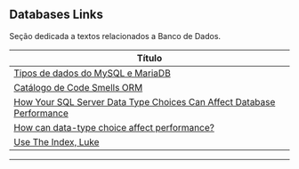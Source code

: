 ## Databases Links

Seção dedicada a textos relacionados a Banco de Dados.

| **Título**  |
|---|
|[Tipos de dados do MySQL e MariaDB]|
|[Catálogo de Code Smells ORM]|
|[How Your SQL Server Data Type Choices Can Affect Database Performance]|
|[How can data-type choice affect performance?]|
|[Use The Index, Luke]|
------------


[Tipos de dados do MySQL e MariaDB]: <https://elias.praciano.com/2014/01/mysql-tipos-de-dados/>
[Catálogo de Code Smells ORM]: <https://github.com/spgroup/ORM-Smells-Catalog>
[How Your SQL Server Data Type Choices Can Affect Database Performance]: <https://www.sentryone.com/white-papers/data-type-choice-affects-database-performance>
[How can data-type choice affect performance?]: <https://www.sqlskills.com/blogs/paul/how-can-data-type-choice-affect-performance/>
[Use The Index, Luke]:<https://use-the-index-luke.com/>